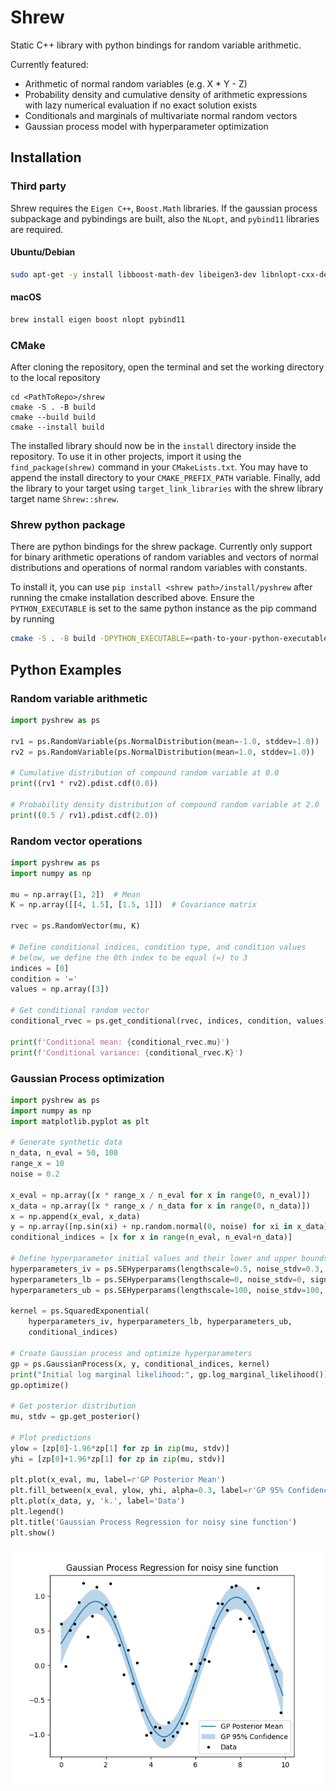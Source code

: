 # Shrew
Static C++ library with python bindings for random variable arithmetic. 

Currently featured:

- Arithmetic of normal random variables (e.g. X * Y - Z)
- Probability density and cumulative density of arithmetic expressions with lazy numerical evaluation if no exact solution exists
- Conditionals and marginals of multivariate normal random vectors
- Gaussian process model with hyperparameter optimization

## Installation
### Third party
Shrew requires the `Eigen C++`, `Boost.Math` libraries. If the gaussian process subpackage and pybindings are built, also the `NLopt`, and `pybind11` libraries are required. 

#### Ubuntu/Debian
```bash
sudo apt-get -y install libboost-math-dev libeigen3-dev libnlopt-cxx-dev pybind11-dev
```
#### macOS
```bash
brew install eigen boost nlopt pybind11
```

### CMake
After cloning the repository, open the terminal and set the working directory to the local repository
```console
cd <PathToRepo>/shrew
cmake -S . -B build
cmake --build build
cmake --install build
```
The installed library should now be in the `install` directory inside the repository. 
To use it in other projects, import it using the `find_package(shrew)` command in your `CMakeLists.txt`. You may have to append the install directory to your `CMAKE_PREFIX_PATH` variable. Finally, add the library to your target using `target_link_libraries` with the shrew library target name `Shrew::shrew`.

### Shrew python package
There are python bindings for the shrew package. Currently only support for binary arithmetic operations of random variables and vectors of normal distributions and operations of normal random variables with constants. 

To install it, you can use `pip install <shrew path>/install/pyshrew` after running the cmake installation described above. Ensure the `PYTHON_EXECUTABLE` is set to the same python instance as the pip command by running
```bash
cmake -S . -B build -DPYTHON_EXECUTABLE=<path-to-your-python-executable>
```

## Python Examples

### Random variable arithmetic
```python
import pyshrew as ps

rv1 = ps.RandomVariable(ps.NormalDistribution(mean=-1.0, stddev=1.0))
rv2 = ps.RandomVariable(ps.NormalDistribution(mean=1.0, stddev=1.0))

# Cumulative distribution of compound random variable at 0.0
print((rv1 * rv2).pdist.cdf(0.0))

# Probability density distribution of compound random variable at 2.0
print((0.5 / rv1).pdist.cdf(2.0))
```

### Random vector operations
```python
import pyshrew as ps
import numpy as np

mu = np.array([1, 2])  # Mean
K = np.array([[4, 1.5], [1.5, 1]])  # Covariance matrix

rvec = ps.RandomVector(mu, K)

# Define conditional indices, condition type, and condition values
# below, we define the 0th index to be equal (=) to 3
indices = [0]
condition = '='
values = np.array([3])

# Get conditional random vector
conditional_rvec = ps.get_conditional(rvec, indices, condition, values)

print(f'Conditional mean: {conditional_rvec.mu}')
print(f'Conditional variance: {conditional_rvec.K}')
```

### Gaussian Process optimization
```python
import pyshrew as ps
import numpy as np
import matplotlib.pyplot as plt

# Generate synthetic data
n_data, n_eval = 50, 100
range_x = 10
noise = 0.2

x_eval = np.array([x * range_x / n_eval for x in range(0, n_eval)])
x_data = np.array([x * range_x / n_data for x in range(0, n_data)])
x = np.append(x_eval, x_data)
y = np.array([np.sin(xi) + np.random.normal(0, noise) for xi in x_data])
conditional_indices = [x for x in range(n_eval, n_eval+n_data)]

# Define hyperparameter initial values and their lower and upper bounds
hyperparameters_iv = ps.SEHyperparams(lengthscale=0.5, noise_stdv=0.3, signal_stdv=0.5)
hyperparameters_lb = ps.SEHyperparams(lengthscale=0, noise_stdv=0, signal_stdv=0)
hyperparameters_ub = ps.SEHyperparams(lengthscale=100, noise_stdv=100, signal_stdv=100)

kernel = ps.SquaredExponential(
    hyperparameters_iv, hyperparameters_lb, hyperparameters_ub, 
    conditional_indices)

# Create Gaussian process and optimize hyperparameters
gp = ps.GaussianProcess(x, y, conditional_indices, kernel)
print("Initial log marginal likelihood:", gp.log_marginal_likelihood())
gp.optimize()

# Get posterior distribution
mu, stdv = gp.get_posterior()

# Plot predictions
ylow = [zp[0]-1.96*zp[1] for zp in zip(mu, stdv)]
yhi = [zp[0]+1.96*zp[1] for zp in zip(mu, stdv)]

plt.plot(x_eval, mu, label=r'GP Posterior Mean')
plt.fill_between(x_eval, ylow, yhi, alpha=0.3, label=r'GP 95% Confidence')
plt.plot(x_data, y, 'k.', label='Data')
plt.legend()
plt.title('Gaussian Process Regression for noisy sine function')
plt.show()
```
![GP Optimization Output](images/gp_fit.png)